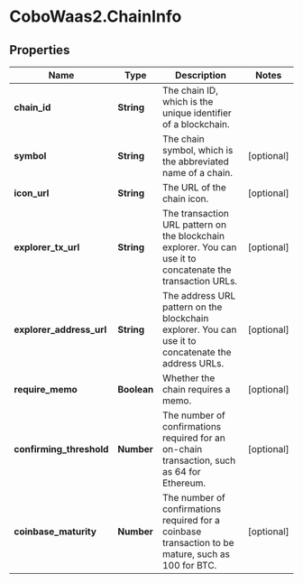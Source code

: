 # CoboWaas2.ChainInfo

## Properties

Name | Type | Description | Notes
------------ | ------------- | ------------- | -------------
**chain_id** | **String** | The chain ID, which is the unique identifier of a blockchain. | 
**symbol** | **String** | The chain symbol, which is the abbreviated name of a chain. | [optional] 
**icon_url** | **String** | The URL of the chain icon. | [optional] 
**explorer_tx_url** | **String** | The transaction URL pattern on the blockchain explorer. You can use it to concatenate the transaction URLs. | [optional] 
**explorer_address_url** | **String** | The address URL pattern on the blockchain explorer. You can use it to concatenate the address URLs. | [optional] 
**require_memo** | **Boolean** | Whether the chain requires a memo. | [optional] 
**confirming_threshold** | **Number** | The number of confirmations required for an on-chain transaction, such as 64 for Ethereum. | [optional] 
**coinbase_maturity** | **Number** | The number of confirmations required for a coinbase transaction to be mature, such as 100 for BTC. | [optional] 



